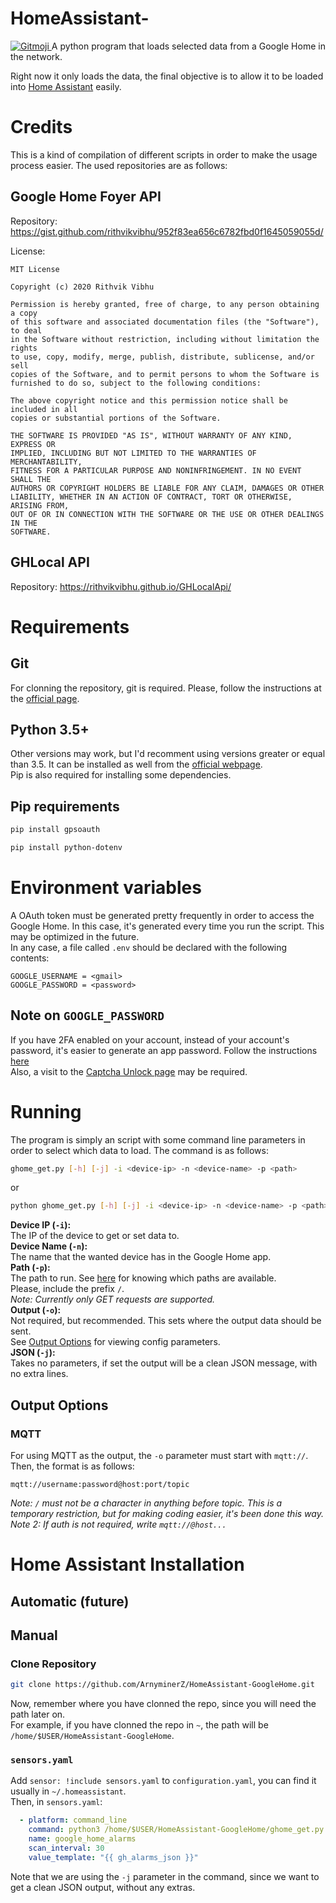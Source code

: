 # HomeAssistant-
<a href="https://gitmoji.dev">
  <img src="https://img.shields.io/badge/gitmoji-%20😜%20😍-FFDD67.svg?style=flat-square" alt="Gitmoji">
</a>
A python program that loads selected data from a Google Home in the network.

Right now it only loads the data, the final objective is to allow it to be loaded into [Home Assistant](https://home-assistant.io) easily.

# Credits
This is a kind of compilation of different scripts in order to make the usage process easier. The used repositories are as follows:

## Google Home Foyer API
Repository: https://gist.github.com/rithvikvibhu/952f83ea656c6782fbd0f1645059055d/

License:
```
MIT License

Copyright (c) 2020 Rithvik Vibhu

Permission is hereby granted, free of charge, to any person obtaining a copy
of this software and associated documentation files (the "Software"), to deal
in the Software without restriction, including without limitation the rights
to use, copy, modify, merge, publish, distribute, sublicense, and/or sell
copies of the Software, and to permit persons to whom the Software is
furnished to do so, subject to the following conditions:

The above copyright notice and this permission notice shall be included in all
copies or substantial portions of the Software.

THE SOFTWARE IS PROVIDED "AS IS", WITHOUT WARRANTY OF ANY KIND, EXPRESS OR
IMPLIED, INCLUDING BUT NOT LIMITED TO THE WARRANTIES OF MERCHANTABILITY,
FITNESS FOR A PARTICULAR PURPOSE AND NONINFRINGEMENT. IN NO EVENT SHALL THE
AUTHORS OR COPYRIGHT HOLDERS BE LIABLE FOR ANY CLAIM, DAMAGES OR OTHER
LIABILITY, WHETHER IN AN ACTION OF CONTRACT, TORT OR OTHERWISE, ARISING FROM,
OUT OF OR IN CONNECTION WITH THE SOFTWARE OR THE USE OR OTHER DEALINGS IN THE
SOFTWARE.
```

## GHLocal API
Repository: https://rithvikvibhu.github.io/GHLocalApi/

# Requirements
## Git
For clonning the repository, git is required. Please, follow the instructions at the [official page](https://git-scm.com/).
## Python 3.5+
Other versions may work, but I'd recomment using versions greater or equal than 3.5. It can be installed as well from the [official webpage](https://www.python.org/).\
Pip is also required for installing some dependencies.
## Pip requirements
```bash
pip install gpsoauth
```
```bash
pip install python-dotenv
```

# Environment variables
A OAuth token must be generated pretty frequently in order to access the Google Home. In this case, it's generated every time you run the script. This may be optimized in the future.\
In any case, a file called `.env` should be declared with the following contents:
```
GOOGLE_USERNAME = <gmail>
GOOGLE_PASSWORD = <password>
```
## Note on `GOOGLE_PASSWORD`
If you have 2FA enabled on your account, instead of your account's password, it's easier to generate an app password. Follow the instructions [here](https://myaccount.google.com/apppasswords)\
Also, a visit to the [Captcha Unlock page](https://accounts.google.com/DisplayUnlockCaptcha) may be required.

# Running
The program is simply an script with some command line parameters in order to select which data to load. The command is as follows:
```bash
ghome_get.py [-h] [-j] -i <device-ip> -n <device-name> -p <path>
```
or
```bash
python ghome_get.py [-h] [-j] -i <device-ip> -n <device-name> -p <path> -o [output]
```
**Device IP (`-i`):**\
The IP of the device to get or set data to.\
**Device Name (`-n`):**\
The name that the wanted device has in the Google Home app.\
**Path (`-p`):**\
The path to run. See [here](https://rithvikvibhu.github.io/GHLocalApi/) for knowing which paths are available.\
Please, include the prefix `/`.\
*Note: Currently only GET requests are supported.*\
**Output (`-o`):**\
Not required, but recommended. This sets where the output data should be sent.\
See [Output Options](#output-options) for viewing config parameters.\
**JSON (`-j`):**\
Takes no parameters, if set the output will be a clean JSON message, with no extra lines.

## Output Options
### MQTT
For using MQTT as the output, the `-o` parameter must start with `mqtt://`. Then, the format is as follows:
```
mqtt://username:password@host:port/topic
```
*Note: `/` must not be a character in anything before topic. This is a temporary restriction, but for making coding easier, it's been done this way.*\
*Note 2: If auth is not required, write `mqtt://@host...`*

# Home Assistant Installation
## Automatic (future)
## Manual
### Clone Repository
```bash
git clone https://github.com/ArnyminerZ/HomeAssistant-GoogleHome.git
```
Now, remember where you have clonned the repo, since you will need the path later on.\
For example, if you have clonned the repo in `~`, the path will be `/home/$USER/HomeAssistant-GoogleHome`.
### `sensors.yaml`
Add `sensor: !include sensors.yaml` to `configuration.yaml`, you can find it usually in `~/.homeassistant`.\
Then, in `sensors.yaml`:
```yaml
  - platform: command_line
    command: python3 /home/$USER/HomeAssistant-GoogleHome/ghome_get.py -j -i 192.168.1.53 -n "Google Home" -p "/assistant/alarms"
    name: google_home_alarms
    scan_interval: 30
    value_template: "{{ gh_alarms_json }}"
```
Note that we are using the `-j` parameter in the command, since we want to get a clean JSON output, without any extras.